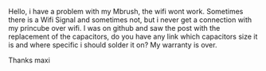 Hello, i have a problem with my Mbrush, the wifi wont work. Sometimes there is a Wifi Signal and sometimes not, but i never get a connection with my princube over wifi. I was on github and saw the post with the replacement of the capacitors, do you have any link which capacitors size it is and where specific i should solder it on? My warranty is over. 

Thanks maxi